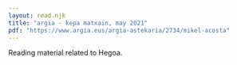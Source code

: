 ```yaml
---
layout: read.njk
title: "argia - kepa matxain, may 2021"
pdf: "https://www.argia.eus/argia-astekaria/2734/mikel-acosta"
---
```


Reading material related to Hegoa.
